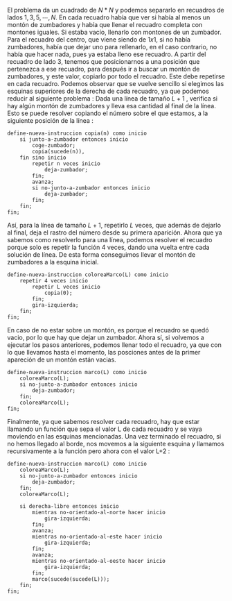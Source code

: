 El problema da un cuadrado de $N*N$ y podemos separarlo en recuadros de lados $1, 3, 5,\cdots , N$. En cada recuadro había que ver si había al menos un montón de zumbadores y había que llenar el recuadro completa con montones iguales. Si estaba vacío, llenarlo con montones de un zumbador. 
Para el recuadro del centro, que viene siendo de $1x1$, si no había zumbadores, había que dejar uno para rellenarlo, en el caso contrario, no había que hacer nada, pues ya estaba lleno ese recuadro. 
A partir del recuadro de lado $3$, tenemos que posicionarnos a una posición que pertenezca a ese recuadro, para después ir a buscar un montón de zumbadores, y este valor, copiarlo por todo el recuadro. Este debe repetirse en cada recuadro.
Podemos observar que se vuelve sencillo si elegimos las esquinas superiores de la derecha de cada recuadro, ya que podemos reducir al siguiente problema : Dada una línea de tamaño $L+1$ , verifica si hay algún montón de zumbadores y lleva esa cantidad al final de la línea. Esto se puede resolver copiando el número sobre el que estamos, a la siguiente posición de la línea : 
```
define-nueva-instruccion copia(n) como inicio
    si junto-a-zumbador entonces inicio
        coge-zumbador;
        copia(sucede(n)),
    fin sino inicio
        repetir n veces inicio
            deja-zumbador;
        fin;
        avanza;
        si no-junto-a-zumbador entonces inicio
            deja-zumbador;
        fin;
    fin;
fin;
```
Así, para la línea de tamaño $L+1$, repetirlo $L$ veces, que además de dejarlo al final, deja el rastro del número desde su primera aparición.
Ahora que ya sabemos como resolverlo para una línea, podemos resolver el recuadro porque solo es repetir la función 4 veces, dando una vuelta entre cada solución de línea. De esta forma conseguimos llevar el montón de zumbadores a la esquina inicial. 
```
define-nueva-instruccion coloreaMarco(L) como inicio
    repetir 4 veces inicio
        repetir L veces inicio
            copia(0);
        fin;
        gira-izquierda;
    fin;
fin;
 ```
En caso de no estar sobre un montón, es porque el recuadro se quedó vacio, por lo que hay que dejar un zumbador. Ahora sí, si volvemos a ejecutar los pasos anteriores, podemos llenar todo el recuadro, ya que con lo que llevamos hasta el momento, las posciones antes de la primer apareción de un montón están vacias. 
```
define-nueva-instruccion marco(L) como inicio
    coloreaMarco(L);
    si no-junto-a-zumbador entonces inicio
        deja-zumbador;
    fin;
    coloreaMarco(L);
fin;
```
Finalmente, ya que sabemos resolver cada recuadro, hay que estar llamando un función que sepa el valor L de cada recuadro y se vaya moviendo en las esquinas mencionadas. Una vez terminado el recuadro, si no hemos llegado al borde, nos movemos a la siguiente esquina y llamamos recursivamente a la función pero ahora con el valor L+2 : 
```
define-nueva-instruccion marco(L) como inicio
    coloreaMarco(L);
    si no-junto-a-zumbador entonces inicio
        deja-zumbador;
    fin;
    coloreaMarco(L);

    si derecha-libre entonces inicio
        mientras no-orientado-al-norte hacer inicio
            gira-izquierda;
        fin;
        avanza;
        mientras no-orientado-al-este hacer inicio
            gira-izquierda;
        fin;
        avanza;
        mientras no-orientado-al-oeste hacer inicio
            gira-izquierda;
        fin;
        marco(sucede(sucede(L)));
    fin;
fin;

```
